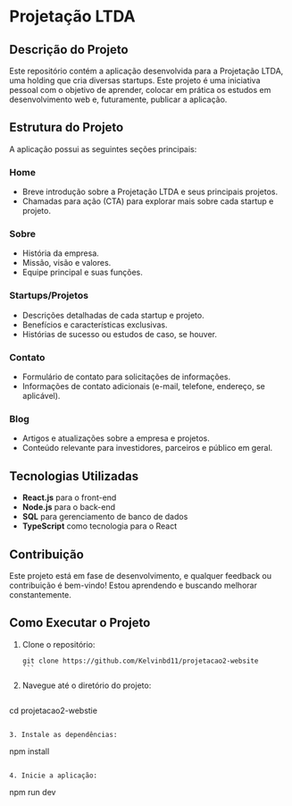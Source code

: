 # Projetação LTDA

## Descrição do Projeto

Este repositório contém a aplicação desenvolvida para a Projetação LTDA, uma holding que cria diversas startups. Este projeto é uma iniciativa pessoal com o objetivo de aprender, colocar em prática os estudos em desenvolvimento web e, futuramente, publicar a aplicação.

## Estrutura do Projeto

A aplicação possui as seguintes seções principais:

### Home
- Breve introdução sobre a Projetação LTDA e seus principais projetos.
- Chamadas para ação (CTA) para explorar mais sobre cada startup e projeto.

### Sobre
- História da empresa.
- Missão, visão e valores.
- Equipe principal e suas funções.

### Startups/Projetos
- Descrições detalhadas de cada startup e projeto.
- Benefícios e características exclusivas.
- Histórias de sucesso ou estudos de caso, se houver.

### Contato
- Formulário de contato para solicitações de informações.
- Informações de contato adicionais (e-mail, telefone, endereço, se aplicável).

### Blog
- Artigos e atualizações sobre a empresa e projetos.
- Conteúdo relevante para investidores, parceiros e público em geral.

## Tecnologias Utilizadas

- **React.js** para o front-end
- **Node.js** para o back-end
- **SQL** para gerenciamento de banco de dados
- **TypeScript** como tecnologia para o React

## Contribuição

Este projeto está em fase de desenvolvimento, e qualquer feedback ou contribuição é bem-vindo! Estou aprendendo e buscando melhorar constantemente.

## Como Executar o Projeto

1. Clone o repositório:
   ````
   git clone https://github.com/Kelvinbd11/projetacao2-website
   ```
2. Navegue até o diretório do projeto:
   ````
  cd projetacao2-webstie
   ```

3. Instale as dependências:
  ````
  npm install
  ```

4. Inicie a aplicação:
   ````
  npm run dev
   ```
